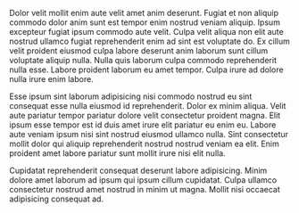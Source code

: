 Dolor velit mollit enim aute velit amet anim deserunt. Fugiat et non aliquip commodo dolor anim sunt est tempor enim nostrud veniam aliquip. Ipsum excepteur fugiat ipsum commodo aute velit. Culpa velit aliqua non elit aute nostrud ullamco fugiat reprehenderit enim ad sint est voluptate do. Ex cillum velit proident eiusmod culpa labore deserunt anim laborum sunt cillum voluptate aliquip nulla. Nulla quis laborum culpa commodo reprehenderit nulla esse. Labore proident laborum eu amet tempor. Culpa irure ad dolore nulla irure enim labore.

Esse ipsum sint laborum adipisicing nisi commodo nostrud eu sint consequat esse nulla eiusmod id reprehenderit. Dolor ex minim aliqua. Velit aute pariatur tempor pariatur dolore velit consectetur proident magna. Elit ipsum esse tempor est id duis amet irure elit pariatur eu enim eu. Labore aute veniam ipsum nisi sint nostrud eiusmod ullamco nulla. Sint consectetur mollit dolor qui aliquip reprehenderit nostrud nostrud veniam ea elit. Enim proident amet labore pariatur sunt mollit irure nisi elit nulla.

Cupidatat reprehenderit consequat deserunt labore adipisicing. Minim dolore amet laborum ad ipsum qui ipsum cillum cupidatat. Culpa ullamco consectetur nostrud amet nostrud in minim ut magna. Mollit nisi occaecat adipisicing consequat ad.